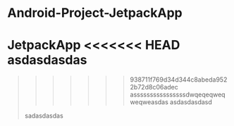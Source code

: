 # Android-Project-JetpackApp
JetpackApp
<<<<<<< HEAD
asdasdasdas
=======
>>>>>>> 938711f769d34d344c8abeda9522b72d8c06adec
assssssssssssssssdwqeqeqweqweqweasdas
> asdasdasdasd
> 
> 
> sadasdasdas